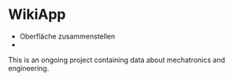 # WikiApp

- Oberfläche zusammenstellen
- 

This is an ongoing project containing data about mechatronics and engineering.